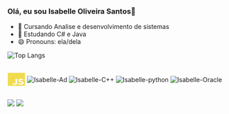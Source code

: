 ### Olá, eu sou Isabelle Oliveira Santos👋
- 🔭 Cursando Analise e desenvolvimento de sistemas
- 🌱 Estudando C# e Java
- 😄 Pronouns: ela/dela

![Top Langs](https://github-readme-stats.vercel.app/api/top-langs/?username=oliveiraisabelle&hide_progress=true&theme=dark)


<div style="display: inline_block"><br>
  <img align="center" alt="Isabelle-Js" height="30" width="40" src="https://raw.githubusercontent.com/devicons/devicon/master/icons/javascript/javascript-plain.svg">
 <img align="center" alt="Isabelle-Ad" height="30" width="40"   
src="https://cdn.jsdelivr.net/gh/devicons/devicon/icons/arduino/arduino-original.svg" />
 <img align="center" alt="Isabelle-C++" height="30" width="40"   
src="https://cdn.jsdelivr.net/gh/devicons/devicon/icons/cplusplus/cplusplus-line.svg" />
 <img align="center" alt="Isabelle-python" height="30" width="40" 
  src="https://cdn.jsdelivr.net/gh/devicons/devicon/icons/python/python-original.svg" />
<img align="center" alt="Isabelle-Oracle" height="30" width="40" 
  src="https://cdn.jsdelivr.net/gh/devicons/devicon/icons/oracle/oracle-original.svg" />

  </div>

  ##
<div> 
  
   <a href = "mailto:oliveira.zabelle@gmail.com"><img src="https://img.shields.io/badge/-Gmail-%23333?style=for-the-badge&logo=gmail&logoColor=white" target="_blank"></a>
  <a href="https://www.linkedin.com/in/isabelle-oliveira-santos-188581271/)" target="_blank"><img src="https://img.shields.io/badge/-LinkedIn-%230077B5?style=for-the-badge&logo=linkedin&logoColor=white" target="_blank"></a> 
  
</div>
          
          
          
          
          


